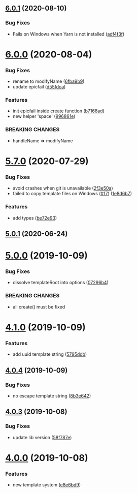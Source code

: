 ## [6.0.1](https://github.com/uetchy/create-create-app/compare/v6.0.0...v6.0.1) (2020-08-10)

### Bug Fixes

- Fails on Windows when Yarn is not installed ([adf4f3f](https://github.com/uetchy/create-create-app/commit/adf4f3fffad14dafa92c859da0502acf41d2b370))

# [6.0.0](https://github.com/uetchy/create-create-app/compare/v5.7.0...v6.0.0) (2020-08-04)

### Bug Fixes

- rename to modifyName ([6fba9b9](https://github.com/uetchy/create-create-app/commit/6fba9b97bd4f8cb460ffb515991adcaeac8cc99e))
- update epicfail ([d55fdca](https://github.com/uetchy/create-create-app/commit/d55fdcae92c9068fcbd1c6ad47f552b13e52aa6a))

### Features

- init epicfail inside create function ([b7168ad](https://github.com/uetchy/create-create-app/commit/b7168ade460dbb0931ac0ed71d471f92d4804b6b))
- new helper 'space' ([996861e](https://github.com/uetchy/create-create-app/commit/996861e73e84db6e33f3fda4a95a75ffa240c0c2))

### BREAKING CHANGES

- handleName => modifyName

# [5.7.0](https://github.com/uetchy/create-create-app/compare/v5.6.1...v5.7.0) (2020-07-29)

### Bug Fixes

- avoid crashes when git is unavailable ([2f3e50a](https://github.com/uetchy/create-create-app/commit/2f3e50a033c05b42924b8c356a46c97e4c4d05b8))
- failed to copy template files on Windows ([#17](https://github.com/uetchy/create-create-app/issues/17)) ([1e8d6b7](https://github.com/uetchy/create-create-app/commit/1e8d6b7b36fbd0ed23712751854a126f41b44c6b))

### Features

- add types ([be72e93](https://github.com/uetchy/create-create-app/commit/be72e9331232f00daeafab9907792dcc4d7c9aa8))

## [5.0.1](https://github.com/uetchy/create-create-app/compare/v5.0.0...v5.0.1) (2020-06-24)

# [5.0.0](https://github.com/uetchy/create-create-app/compare/v4.1.0...v5.0.0) (2019-10-09)

### Bug Fixes

- dissolve templateRoot into options ([07296b4](https://github.com/uetchy/create-create-app/commit/07296b4))

### BREAKING CHANGES

- all create() must be fixed

# [4.1.0](https://github.com/uetchy/create-create-app/compare/v4.0.4...v4.1.0) (2019-10-09)

### Features

- add uuid template string ([5795ddb](https://github.com/uetchy/create-create-app/commit/5795ddb))

## [4.0.4](https://github.com/uetchy/create-create-app/compare/v4.0.3...v4.0.4) (2019-10-09)

### Bug Fixes

- no escape template string ([8b3e642](https://github.com/uetchy/create-create-app/commit/8b3e642))

## [4.0.3](https://github.com/uetchy/create-create-app/compare/v4.0.0...v4.0.3) (2019-10-08)

### Bug Fixes

- update lib version ([58f787e](https://github.com/uetchy/create-create-app/commit/58f787e))

# [4.0.0](https://github.com/uetchy/create-create-app/compare/v3.1.0...v4.0.0) (2019-10-08)

### Features

- new template system ([e8e6bd9](https://github.com/uetchy/create-create-app/commit/e8e6bd9))

